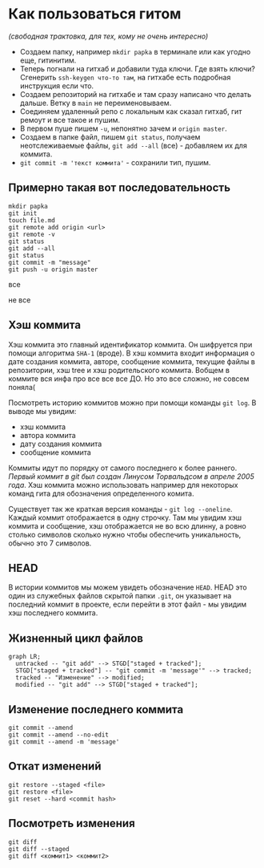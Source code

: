 # Как пользоваться гитом

*(свободная трактовка, для тех, кому не очень интересно)*

* Создаем папку, например `mkdir papka` в терминале или как угодно еще, гитинитим.
* Теперь погнали на гитхаб и добавили туда ключи. Где взять ключи? Сгенерить `ssh-keygen что-то там`, на гитхабе есть подробная инструкция если что.
* Создаем репозиторий на гитхабе и там сразу написано что делать дальше. Ветку в `main` не переименовываем.
* Соединяем удаленный репо с локальным как сказал гитхаб, гит ремоут и все такое и пушим.
* В первом пуше пишем `-u`, непонятно зачем и `origin master`.
* Создаем в папке файл, пишем `git status`, получаем неотслеживаемые файлы, `git add --all` (все) - добавляем их для коммита.
* `git commit -m 'текст коммита'` - сохранили тип, пушим.

## Примерно такая вот последовательность

```
mkdir papka
git init
touch file.md
git remote add origin <url>
git remote -v
git status
git add --all
git status
git commit -m "message"
git push -u origin master
```

все

не все

## Хэш коммита

Хэш коммита это главный идентификатор коммита. Он шифруется при помощи алгоритма `SHA-1` (вроде). В хэш коммита входит информация о дате создания коммита, авторе, сообщение коммита, текущие файлы в репозитории, хэш 
tree и хэш родительского коммита. Вобщем в коммите вся инфа про все все все ДО. Но это все сложно, не совсем поняла(

Посмотреть историю коммитов можно при помощи команды `git log`. В выводе мы увидим:

* хэш коммита
* автора коммита
* дату создания коммита
* сообщение коммита

Коммиты идут по порядку от самого последнего к более раннего. *Первый коммит в git был создан Линусом Торвальдсом в апреле 2005 года*. Хэш коммита можно использовать например для некоторых команд гита для обозначения 
определенного комита.

Существует так же краткая версия команды - `git log --oneline`. Каждый коммит отображается в одну строчку. Там мы увидим хэш коммита и сообщение, хэш отображается не во всю длинну, а ровно столько символов сколько 
нужно чтобы обеспечить уникальность, обычно это 7 символов.

## HEAD

В истории коммитов мы можем увидеть обозначение `HEAD`. HEAD это один из служебных файлов скрытой папки `.git`, он указывает на последний коммит в проекте, 
если перейти в этот файл - мы увидим хэш последнего коммита.

## Жизненный цикл файлов

```mermaid
graph LR;
  untracked -- "git add" --> STGD["staged + tracked"];
  STGD["staged + tracked"] -- "git commit -m 'message'" --> tracked;
  tracked -- "Изменение" --> modified;
  modified -- "git add" --> STGD["staged + tracked"];
```

## Изменение последнего коммита

```
git commit --amend
git commit --amend --no-edit
git commit --amend -m 'message'
```

## Откат изменений

```
git restore --staged <file>
git restore <file>
git reset --hard <commit hash>
```

## Посмотреть изменения

```
git diff
git diff --staged
git diff <коммит1> <коммит2>
```
